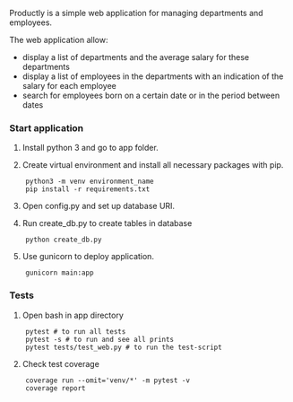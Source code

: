 Productly is  a simple web application for managing departments and employees.

The web application  allow:
* display a list of departments and the average salary  for these departments
* display a list of employees in the departments with an indication of the salary for each employee 
* search for employees born on a certain date or in the period between dates

<h3>Start application </h3>

1. Install python 3 and go to app folder.

2. Create virtual environment and install all necessary packages with pip.
```commandline
    python3 -m venv environment_name
    pip install -r requirements.txt
```

3. Open config.py and set up database URI.
   
4. Run create_db.py to create tables in database
```commandline
    python create_db.py
```

5. Use gunicorn to deploy application.
```commandline
    gunicorn main:app
```



<h3>Tests</h3>

1. Open bash in app directory

```comandline
    pytest # to run all tests
    pytest -s # to run and see all prints
    pytest tests/test_web.py # to run the test-script
```

2. Check test coverage

```comandline
    coverage run --omit='venv/*' -m pytest -v         
    coverage report
```
